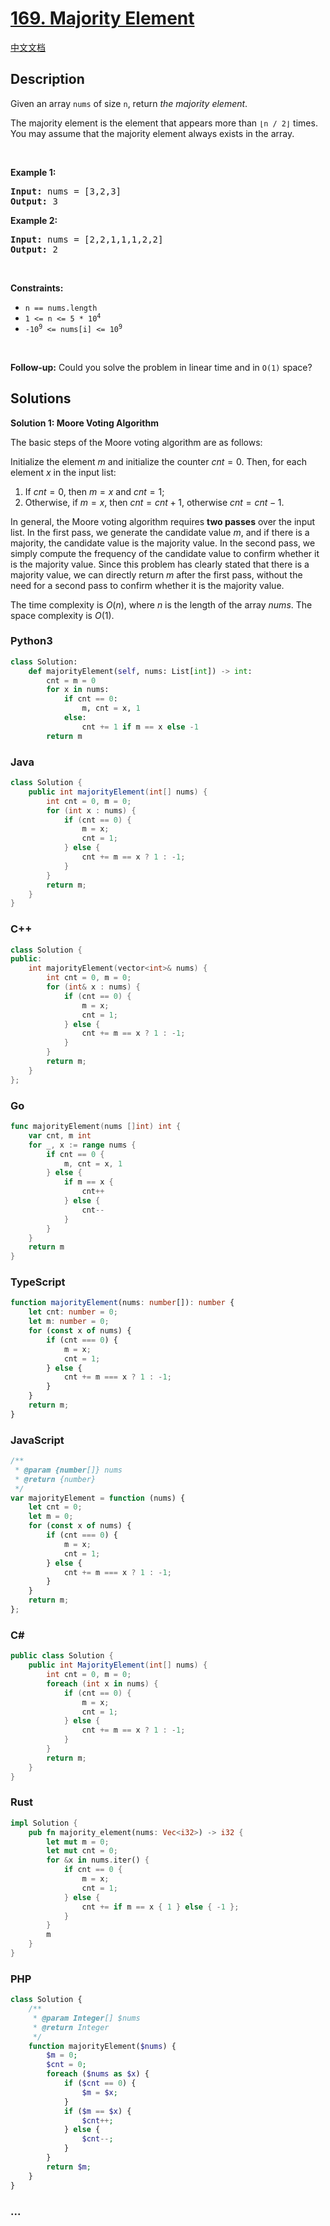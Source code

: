 # [169. Majority Element](https://leetcode.com/problems/majority-element)

[中文文档](/solution/0100-0199/0169.Majority%20Element/README.md)

## Description

<p>Given an array <code>nums</code> of size <code>n</code>, return <em>the majority element</em>.</p>

<p>The majority element is the element that appears more than <code>&lfloor;n / 2&rfloor;</code> times. You may assume that the majority element always exists in the array.</p>

<p>&nbsp;</p>
<p><strong class="example">Example 1:</strong></p>
<pre><strong>Input:</strong> nums = [3,2,3]
<strong>Output:</strong> 3
</pre><p><strong class="example">Example 2:</strong></p>
<pre><strong>Input:</strong> nums = [2,2,1,1,1,2,2]
<strong>Output:</strong> 2
</pre>
<p>&nbsp;</p>
<p><strong>Constraints:</strong></p>

<ul>
	<li><code>n == nums.length</code></li>
	<li><code>1 &lt;= n &lt;= 5 * 10<sup>4</sup></code></li>
	<li><code>-10<sup>9</sup> &lt;= nums[i] &lt;= 10<sup>9</sup></code></li>
</ul>

<p>&nbsp;</p>
<strong>Follow-up:</strong> Could you solve the problem in linear time and in <code>O(1)</code> space?

## Solutions

**Solution 1: Moore Voting Algorithm**

The basic steps of the Moore voting algorithm are as follows:

Initialize the element $m$ and initialize the counter $cnt = 0$. Then, for each element $x$ in the input list:

1. If $cnt = 0$, then $m = x$ and $cnt = 1$;
1. Otherwise, if $m = x$, then $cnt = cnt + 1$, otherwise $cnt = cnt - 1$.

In general, the Moore voting algorithm requires **two passes** over the input list. In the first pass, we generate the candidate value $m$, and if there is a majority, the candidate value is the majority value. In the second pass, we simply compute the frequency of the candidate value to confirm whether it is the majority value. Since this problem has clearly stated that there is a majority value, we can directly return $m$ after the first pass, without the need for a second pass to confirm whether it is the majority value.

The time complexity is $O(n)$, where $n$ is the length of the array $nums$. The space complexity is $O(1)$.

<!-- tabs:start -->

### **Python3**

```python
class Solution:
    def majorityElement(self, nums: List[int]) -> int:
        cnt = m = 0
        for x in nums:
            if cnt == 0:
                m, cnt = x, 1
            else:
                cnt += 1 if m == x else -1
        return m
```

### **Java**

```java
class Solution {
    public int majorityElement(int[] nums) {
        int cnt = 0, m = 0;
        for (int x : nums) {
            if (cnt == 0) {
                m = x;
                cnt = 1;
            } else {
                cnt += m == x ? 1 : -1;
            }
        }
        return m;
    }
}
```

### **C++**

```cpp
class Solution {
public:
    int majorityElement(vector<int>& nums) {
        int cnt = 0, m = 0;
        for (int& x : nums) {
            if (cnt == 0) {
                m = x;
                cnt = 1;
            } else {
                cnt += m == x ? 1 : -1;
            }
        }
        return m;
    }
};
```

### **Go**

```go
func majorityElement(nums []int) int {
	var cnt, m int
	for _, x := range nums {
		if cnt == 0 {
			m, cnt = x, 1
		} else {
			if m == x {
				cnt++
			} else {
				cnt--
			}
		}
	}
	return m
}
```

### **TypeScript**

```ts
function majorityElement(nums: number[]): number {
    let cnt: number = 0;
    let m: number = 0;
    for (const x of nums) {
        if (cnt === 0) {
            m = x;
            cnt = 1;
        } else {
            cnt += m === x ? 1 : -1;
        }
    }
    return m;
}
```

### **JavaScript**

```js
/**
 * @param {number[]} nums
 * @return {number}
 */
var majorityElement = function (nums) {
    let cnt = 0;
    let m = 0;
    for (const x of nums) {
        if (cnt === 0) {
            m = x;
            cnt = 1;
        } else {
            cnt += m === x ? 1 : -1;
        }
    }
    return m;
};
```

### **C#**

```cs
public class Solution {
    public int MajorityElement(int[] nums) {
        int cnt = 0, m = 0;
        foreach (int x in nums) {
            if (cnt == 0) {
                m = x;
                cnt = 1;
            } else {
                cnt += m == x ? 1 : -1;
            }
        }
        return m;
    }
}
```

### **Rust**

```rust
impl Solution {
    pub fn majority_element(nums: Vec<i32>) -> i32 {
        let mut m = 0;
        let mut cnt = 0;
        for &x in nums.iter() {
            if cnt == 0 {
                m = x;
                cnt = 1;
            } else {
                cnt += if m == x { 1 } else { -1 };
            }
        }
        m
    }
}
```

### **PHP**

```php
class Solution {
    /**
     * @param Integer[] $nums
     * @return Integer
     */
    function majorityElement($nums) {
        $m = 0;
        $cnt = 0;
        foreach ($nums as $x) {
            if ($cnt == 0) {
                $m = $x;
            }
            if ($m == $x) {
                $cnt++;
            } else {
                $cnt--;
            }
        }
        return $m;
    }
}
```

### **...**

```

```

<!-- tabs:end -->
